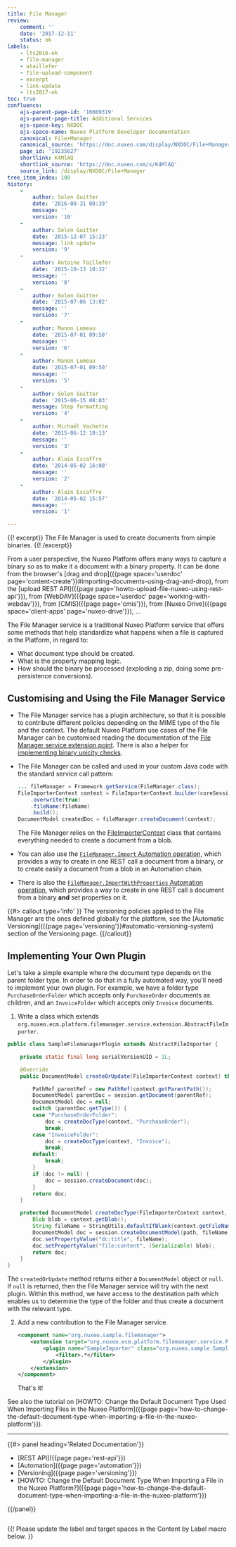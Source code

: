 ```yaml
---
title: File Manager
review:
    comment: ''
    date: '2017-12-11'
    status: ok
labels:
    - lts2016-ok
    - file-manager
    - ataillefer
    - file-upload-component
    - excerpt
    - link-update
    - lts2017-ok
toc: true
confluence:
    ajs-parent-page-id: '16089319'
    ajs-parent-page-title: Additional Services
    ajs-space-key: NXDOC
    ajs-space-name: Nuxeo Platform Developer Documentation
    canonical: File+Manager
    canonical_source: 'https://doc.nuxeo.com/display/NXDOC/File+Manager'
    page_id: '19235627'
    shortlink: K4MlAQ
    shortlink_source: 'https://doc.nuxeo.com/x/K4MlAQ'
    source_link: /display/NXDOC/File+Manager
tree_item_index: 100
history:
    -
        author: Solen Guitter
        date: '2016-08-31 08:39'
        message: ''
        version: '10'
    -
        author: Solen Guitter
        date: '2015-12-07 15:23'
        message: link update
        version: '9'
    -
        author: Antoine Taillefer
        date: '2015-10-13 10:32'
        message: ''
        version: '8'
    -
        author: Solen Guitter
        date: '2015-07-06 13:02'
        message: ''
        version: '7'
    -
        author: Manon Lumeau
        date: '2015-07-01 09:58'
        message: ''
        version: '6'
    -
        author: Manon Lumeau
        date: '2015-07-01 09:50'
        message: ''
        version: '5'
    -
        author: Solen Guitter
        date: '2015-06-15 08:03'
        message: Step formatting
        version: '4'
    -
        author: Michaël Vachette
        date: '2015-06-12 10:13'
        message: ''
        version: '3'
    -
        author: Alain Escaffre
        date: '2014-05-02 16:00'
        message: ''
        version: '2'
    -
        author: Alain Escaffre
        date: '2014-05-02 15:57'
        message: ''
        version: '1'

---
```

{{! excerpt}}
The File Manager is used to create documents from simple binaries.
{{! /excerpt}}

From a user perspective, the Nuxeo Platform offers many ways to capture a binary so as to make it a document with a binary property. It can be done from the browser's [drag and drop]({{page space='userdoc' page='content-create'}}#importing-documents-using-drag-and-drop), from the [upload REST API]({{page page='howto-upload-file-nuxeo-using-rest-api'}}), from [WebDAV]({{page space='userdoc' page='working-with-webdav'}}), from [CMIS]({{page page='cmis'}}), from [Nuxeo Drive]({{page space='client-apps' page='nuxeo-drive'}}), ...

The File Manager service is a traditional Nuxeo Platform service that offers some methods that help standardize what happens when a file is captured in the Platform, in regard to:

- What document type should be created.
- What is the property mapping logic.
- How should the binary be processed (exploding a zip, doing some pre-persistence conversions).

## Customising and Using the File Manager Service

- The File Manager service has a plugin architecture, so that it is possible to contribute different policies depending on the MIME type of the file and the context. The default Nuxeo Platform use cases of the File Manager can be customised reading the documentation of the [File Manager service extension point](http://explorer.nuxeo.org/nuxeo/site/distribution/latest/viewExtensionPoint/org.nuxeo.ecm.platform.filemanager.service.FileManagerService--plugins). There is also a helper for [implementing binary unicity checks](http://explorer.nuxeo.org/nuxeo/site/distribution/latest/viewExtensionPoint/org.nuxeo.ecm.platform.filemanager.service.FileManagerService--unicity).

- The File Manager can be called and used in your custom Java code with the standard service call pattern:

  ```java
  ... fileManager = Framework.getService(FileManager.class);
  FileImporterContext context = FileImporterContext.builder(coreSession, blob, parentPath)
      .overwrite(true)
      .fileName(fileName)
      .build();
  DocumentModel createdDoc = fileManager.createDocument(context);
  ```

  The File Manager relies on the [FileImporterContext](https://github.com/nuxeo/nuxeo/blob/release-10.10/nuxeo-services/nuxeo-platform-filemanager-api/src/main/java/org/nuxeo/ecm/platform/filemanager/api/FileImporterContext.java) class that contains everything needed to create a document from a blob.

- You can also use the [`FileManager.Import` Automation operation](http://explorer.nuxeo.org/nuxeo/site/distribution/latest/viewOperation/FileManager.Import), which provides a way to create in one REST call a document from a binary, or to create easily a document from a blob in an Automation chain.

- There is also the [`FileManager.ImportWithProperties` Automation operation](http://explorer.nuxeo.org/nuxeo/site/distribution/latest/viewOperation/FileManager.ImportWithProperties), which provides a way to create in one REST call a document from a binary **and** set properties on it.

{{#> callout type='info' }}
The versioning policies applied to the File Manager are the ones defined globally for the platform, see the [Automatic Versioning]({{page page='versioning'}}#automatic-versioning-system) section of the Versioning page.
{{/callout}}

## Implementing Your Own Plugin

Let's take a simple example where the document type depends on the parent folder type. In order to do that in a fully automated way, you'll need to implement your own plugin. For example, we have a folder type `PurchaseOrderFolder` which accepts only `PurchaseOrder` documents as children, and an `InvoiceFolder` which accepts only `Invoice` documents.

1. Write a class which extends `org.nuxeo.ecm.platform.filemanager.service.extension.AbstractFileImporter`.

```java
public class SampleFilemanagerPlugin extends AbstractFileImporter {

    private static final long serialVersionUID = 1L;

    @Override
    public DocumentModel createOrUpdate(FileImporterContext context) throws NuxeoException {

        PathRef parentRef = new PathRef(context.getParentPath());
        DocumentModel parentDoc = session.getDocument(parentRef);
        DocumentModel doc = null;
        switch (parentDoc.getType()) {
        case "PurchaseOrderFolder":
            doc = createDocType(context, "PurchaseOrder");
            break;
        case "InvoiceFolder":
            doc = createDocType(context, "Invoice");
            break;
        default:
            break;
        }
        if (doc != null) {
            doc = session.createDocument(doc);
        }
        return doc;
    }

    protected DocumentModel createDocType(FileImporterContext context, String type) {
        Blob blob = context.getBlob();
        String fileName = StringUtils.defaultIfBlank(context.getFileName(), blob.getFilename());
        DocumentModel doc = session.createDocumentModel(path, fileName, type);
        doc.setPropertyValue("dc:title", fileName);
        doc.setPropertyValue("file:content", (Serializable) blob);
        return doc;
    }
}
```

The `createdOrUpdate` method returns either a `DocumentModel` object or `null`. If `null` is returned, then the File Manager service will try with the next plugin. Within this method, we have access to the destination path which enables us to determine the type of the folder and thus create a document with the relevant type.

2. Add a new contribution to the File Manager service.

    ```xml
    <component name="org.nuxeo.sample.filemanager">
        <extension target="org.nuxeo.ecm.platform.filemanager.service.FileManagerService" point="plugins">
            <plugin name="SampleImporter" class="org.nuxeo.sample.SampleFilemanagerPlugin" order="0">
                <filter>.*</filter>
            </plugin>
        </extension>
    </component>
    ```

    That's it!

See also the tutorial on [HOWTO: Change the Default Document Type Used When Importing Files in the Nuxeo Platform]({{page page='how-to-change-the-default-document-type-when-importing-a-file-in-the-nuxeo-platform'}}).

* * *

<div class="row" data-equalizer data-equalize-on="medium"><div class="column medium-6">{{#> panel heading='Related Documentation'}}

- [REST API]({{page page='rest-api'}})
- [Automation]({{page page='automation'}})
- [Versioning]({{page page='versioning'}})
- [HOWTO: Change the Default Document Type When Importing a File in the Nuxeo Platform?]({{page page='how-to-change-the-default-document-type-when-importing-a-file-in-the-nuxeo-platform'}})

{{/panel}}</div><div class="column medium-6">

{{! Please update the label and target spaces in the Content by Label macro below. }}

</div></div>
